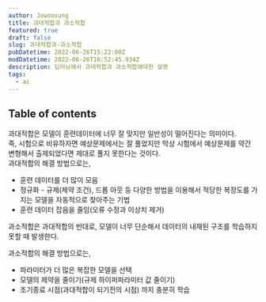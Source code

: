 ```yaml
---
author: Jowoosung
title: 과대적합과 과소적합
featured: true
draft: false
slug: 과대적합과-과소적합
pubDatetime: 2022-06-26T15:22:00Z
modDatetime: 2022-06-26T16:52:45.934Z
description: 딥러닝에서 과대적합과 과소적합에대한 설명
tags: 
  - ai
---  
```


## Table of contents

과대적합은 모델이 훈련데이터에 너무 잘 맞지만 일반성이 떨어진다는 의미이다.  
즉, 시험으로 비유하자면 예상문제에서는 잘 풀었지만 막상 시험에서 예상문제를 약간 변형해서 출제되었다면 제대로 풀지 못한다는 것이다.  
과대적합의 해결 방법으로는, 
- 훈련 데이터를 더 많이 모음  
- 정규화 - 규제(제약 조건), 드롭 아웃 등 다양한 방법을 이용해서 적당한 복장도를 가지는 모델을 자동적으로 찾아주는 기법  
- 훈련 데이터 잡음을 줄임(오류 수정과 이상치 제거)  

과소적합은 과대적합의 반대로, 모델이 너무 단순해서 데이터의 내재된 구조를 학습하지 못할 때 발생한다.  

과소적합의 해결 방법으로는,  
- 파라미터가 더 많은 복잡한 모델을 선택  
- 모델의 제약을 줄이기(규제 하이퍼파라미터 값 줄이기)  
- 조기종료 시점(과대적합이 되기전의 시점) 까지 충분히 학습  
